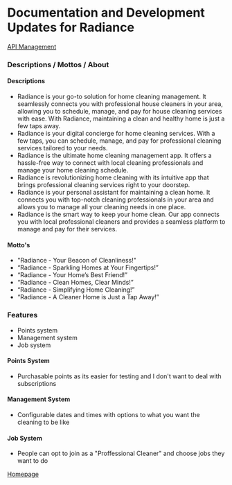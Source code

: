 # Documentation and Development Updates for Radiance

[API Management](../../docs/API.md)

### Descriptions / Mottos / About

#### Descriptions

- Radiance is your go-to solution for home cleaning management. It seamlessly connects you with professional house cleaners in your area, allowing you to schedule, manage, and pay for house cleaning services with ease. With Radiance, maintaining a clean and healthy home is just a few taps away.
- Radiance is your digital concierge for home cleaning services. With a few taps, you can schedule, manage, and pay for professional cleaning services tailored to your needs.
- Radiance is the ultimate home cleaning management app. It offers a hassle-free way to connect with local cleaning professionals and manage your home cleaning schedule.
- Radiance is revolutionizing home cleaning with its intuitive app that brings professional cleaning services right to your doorstep.
- Radiance is your personal assistant for maintaining a clean home. It connects you with top-notch cleaning professionals in your area and allows you to manage all your cleaning needs in one place.
- Radiance is the smart way to keep your home clean. Our app connects you with local professional cleaners and provides a seamless platform to manage and pay for their services.

#### Motto's

- "Radiance - Your Beacon of Cleanliness!"
- “Radiance - Sparkling Homes at Your Fingertips!”
- “Radiance - Your Home’s Best Friend!”
- “Radiance - Clean Homes, Clear Minds!”
- “Radiance - Simplifying Home Cleaning!”
- “Radiance - A Cleaner Home is Just a Tap Away!”

### Features

- Points system
- Management system
- Job system

#### Points System

- Purchasable points as its easier for testing and I don't want to deal with subscriptions

#### Management System

- Configurable dates and times with options to what you want the cleaning to be like

#### Job System

- People can opt to join as a "Proffessional Cleaner" and choose jobs they want to do

[Homepage](../../README.md)
